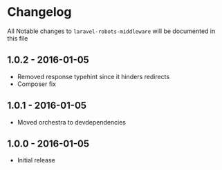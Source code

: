 # Changelog

All Notable changes to `laravel-robots-middleware` will be documented in this file

## 1.0.2 - 2016-01-05

- Removed response typehint since it hinders redirects
- Composer fix

## 1.0.1 - 2016-01-05

- Moved orchestra to devdependencies

## 1.0.0 - 2016-01-05

- Initial release

